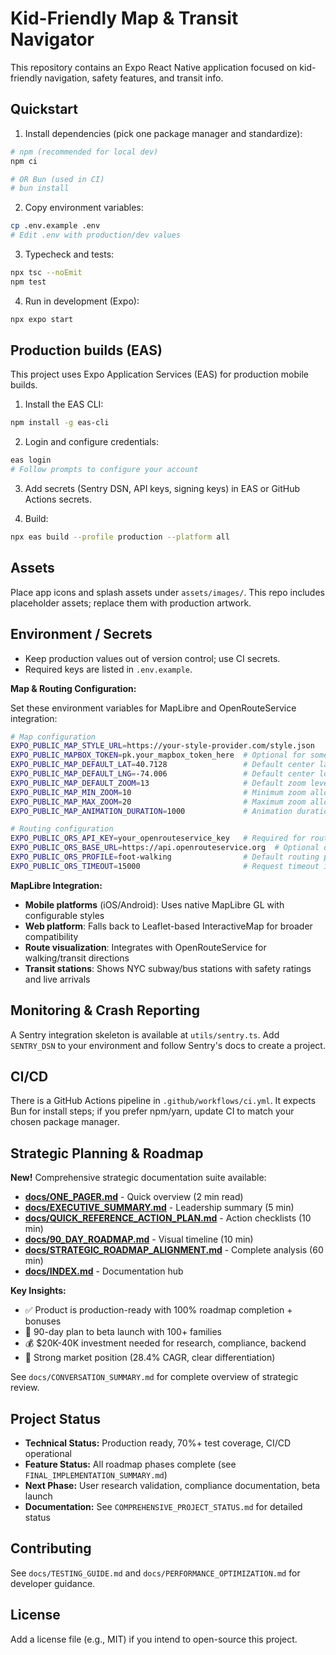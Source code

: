 # Kid-Friendly Map & Transit Navigator

This repository contains an Expo React Native application focused on kid-friendly navigation, safety features, and transit info.

Quickstart
---------

1. Install dependencies (pick one package manager and standardize):

```bash
# npm (recommended for local dev)
npm ci

# OR Bun (used in CI)
# bun install
```

2. Copy environment variables:

```bash
cp .env.example .env
# Edit .env with production/dev values
```

3. Typecheck and tests:

```bash
npx tsc --noEmit
npm test
```

4. Run in development (Expo):

```bash
npx expo start
```

Production builds (EAS)
----------------------

This project uses Expo Application Services (EAS) for production mobile builds.

1. Install the EAS CLI:

```bash
npm install -g eas-cli
```

2. Login and configure credentials:

```bash
eas login
# Follow prompts to configure your account
```

3. Add secrets (Sentry DSN, API keys, signing keys) in EAS or GitHub Actions secrets.

4. Build:

```bash
npx eas build --profile production --platform all
```

Assets
------

Place app icons and splash assets under `assets/images/`.
This repo includes placeholder assets; replace them with production artwork.

Environment / Secrets
---------------------

- Keep production values out of version control; use CI secrets.
- Required keys are listed in `.env.example`.

**Map & Routing Configuration:**

Set these environment variables for MapLibre and OpenRouteService integration:

```bash
# Map configuration
EXPO_PUBLIC_MAP_STYLE_URL=https://your-style-provider.com/style.json
EXPO_PUBLIC_MAPBOX_TOKEN=pk.your_mapbox_token_here  # Optional for some styles
EXPO_PUBLIC_MAP_DEFAULT_LAT=40.7128                 # Default center latitude
EXPO_PUBLIC_MAP_DEFAULT_LNG=-74.006                 # Default center longitude
EXPO_PUBLIC_MAP_DEFAULT_ZOOM=13                     # Default zoom level
EXPO_PUBLIC_MAP_MIN_ZOOM=10                         # Minimum zoom allowed
EXPO_PUBLIC_MAP_MAX_ZOOM=20                         # Maximum zoom allowed
EXPO_PUBLIC_MAP_ANIMATION_DURATION=1000             # Animation duration in ms

# Routing configuration
EXPO_PUBLIC_ORS_API_KEY=your_openrouteservice_key   # Required for routing
EXPO_PUBLIC_ORS_BASE_URL=https://api.openrouteservice.org  # Optional override
EXPO_PUBLIC_ORS_PROFILE=foot-walking                # Default routing profile
EXPO_PUBLIC_ORS_TIMEOUT=15000                       # Request timeout in ms
```

**MapLibre Integration:**

- **Mobile platforms** (iOS/Android): Uses native MapLibre GL with configurable styles
- **Web platform**: Falls back to Leaflet-based InteractiveMap for broader compatibility
- **Route visualization**: Integrates with OpenRouteService for walking/transit directions
- **Transit stations**: Shows NYC subway/bus stations with safety ratings and live arrivals

Monitoring & Crash Reporting
---------------------------

A Sentry integration skeleton is available at `utils/sentry.ts`. Add `SENTRY_DSN` to your environment and follow Sentry's docs to create a project.

CI/CD
-----

There is a GitHub Actions pipeline in `.github/workflows/ci.yml`. It expects Bun for install steps; if you prefer npm/yarn, update CI to match your chosen package manager.

Strategic Planning & Roadmap
----------------------------

**New!** Comprehensive strategic documentation suite available:

- **[docs/ONE_PAGER.md](docs/ONE_PAGER.md)** - Quick overview (2 min read)
- **[docs/EXECUTIVE_SUMMARY.md](docs/EXECUTIVE_SUMMARY.md)** - Leadership summary (5 min)
- **[docs/QUICK_REFERENCE_ACTION_PLAN.md](docs/QUICK_REFERENCE_ACTION_PLAN.md)** - Action checklists (10 min)
- **[docs/90_DAY_ROADMAP.md](docs/90_DAY_ROADMAP.md)** - Visual timeline (10 min)
- **[docs/STRATEGIC_ROADMAP_ALIGNMENT.md](docs/STRATEGIC_ROADMAP_ALIGNMENT.md)** - Complete analysis (60 min)
- **[docs/INDEX.md](docs/INDEX.md)** - Documentation hub

**Key Insights:**

- ✅ Product is production-ready with 100% roadmap completion + bonuses
- 🎯 90-day plan to beta launch with 100+ families
- 💰 $20K-40K investment needed for research, compliance, backend
- 🚀 Strong market position (28.4% CAGR, clear differentiation)

See `docs/CONVERSATION_SUMMARY.md` for complete overview of strategic review.

Project Status
--------------

- **Technical Status:** Production ready, 70%+ test coverage, CI/CD operational
- **Feature Status:** All roadmap phases complete (see `FINAL_IMPLEMENTATION_SUMMARY.md`)
- **Next Phase:** User research validation, compliance documentation, beta launch
- **Documentation:** See `COMPREHENSIVE_PROJECT_STATUS.md` for detailed status

Contributing
------------

See `docs/TESTING_GUIDE.md` and `docs/PERFORMANCE_OPTIMIZATION.md` for developer guidance.

License
-------

Add a license file (e.g., MIT) if you intend to open-source this project.
